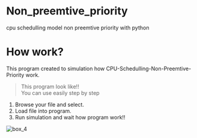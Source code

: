 # Non_preemtive_priority
cpu schedulling model non preemtive priority with python

# How work?
This program created to simulation how CPU-Schedulling-Non-Preemtive-Priority work.

>This program look like!! 
><br>You can use easily step by step<br>

1. Browse your file and select.
2. Load file into program.
3. Run simulation and wait how program work!!

![box_4](https://user-images.githubusercontent.com/89478647/221624815-c4526e99-be73-4f8d-ac7a-8f54d748bdfa.png)
